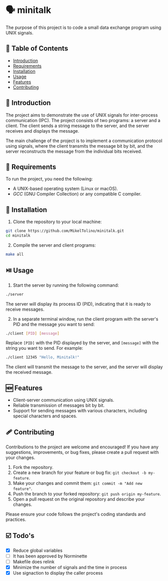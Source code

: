 # 🗣️ minitalk
The purpose of this project is to code a small data exchange program using UNIX signals.

## 📑 Table of Contents

- [Introduction](#introduction)
- [Requirements](#requirements)
- [Installation](#installation)
- [Usage](#usage)
- [Features](#features)
- [Contributing](#contributing)

## 🧮 Introduction

The project aims to demonstrate the use of UNIX signals for inter-process communication (IPC). The project consists of two programs: a server and a client. The client sends a string message to the server, and the server receives and displays the message.

The main challenge of the project is to implement a communication protocol using signals, where the client transmits the message bit by bit, and the server reconstructs the message from the individual bits received.

## 🧰 Requirements

To run the project, you need the following:

- A UNIX-based operating system (Linux or macOS).
- *GCC* (GNU Compiler Collection) or any compatible C compiler.

## 🌄 Installation

1. Clone the repository to your local machine:

```bash
git clone https://github.com/MikelTolino/minitalk.git
cd minitalk
```

2. Compile the server and client programs:

```bash
make all
```

## ⏯️ Usage

1. Start the server by running the following command:

```bash
./server
```

The server will display its process ID (PID), indicating that it is ready to receive messages.

2. In a separate terminal window, run the client program with the server's PID and the message you want to send:

```bash
./client [PID] [message]
```

Replace `[PID]` with the PID displayed by the server, and `[message]` with the string you want to send. For example:

```bash
./client 12345 "Hello, Minitalk!"
```

The client will transmit the message to the server, and the server will display the received message.

## 🆕 Features

- Client-server communication using UNIX signals.
- Reliable transmission of messages bit by bit.
- Support for sending messages with various characters, including special characters and spaces.

## 🩹 Contributing

Contributions to the project are welcome and encouraged! If you have any suggestions, improvements, or bug fixes, please create a pull request with your changes.

1. Fork the repository.
2. Create a new branch for your feature or bug fix: `git checkout -b my-feature`.
3. Make your changes and commit them: `git commit -m "Add new feature"`.
4. Push the branch to your forked repository: `git push origin my-feature`.
5. Open a pull request on the original repository and describe your changes.

Please ensure your code follows the project's coding standards and practices.

## ☑️ Todo's
- [X] Reduce global variables
- [ ] It has been approved by Norminette
- [ ] Makefile does relink
- [X] Minimize the number of signals and the time in process
- [X] Use signaction to display the caller process
